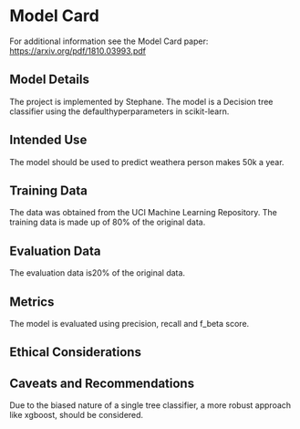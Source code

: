 # Model Card

For additional information see the Model Card paper: https://arxiv.org/pdf/1810.03993.pdf

## Model Details
The project is implemented by Stephane.
The model is a Decision tree classifier using the defaulthyperparameters in scikit-learn.

## Intended Use
The model should be used to predict weathera person makes 50k a year.

## Training Data
The data was obtained from the UCI Machine Learning Repository.
The training data is made up of 80% of the original data.

## Evaluation Data
The evaluation data is20% of the original data.

## Metrics
The model is evaluated using precision, recall and f_beta score.
## Ethical Considerations


## Caveats and Recommendations
Due to the biased nature of a single tree classifier, a more robust approach
like xgboost, should be considered.
